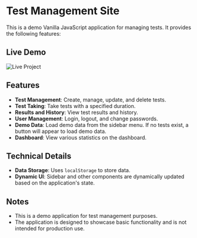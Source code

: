 # Test Management Site

This is a demo Vanilla JavaScript application for managing tests. It provides the following features:

## Live Demo
![Live Project](https://mrxsierra.github.io/test-site/)

## Features
- **Test Management**: Create, manage, update, and delete tests.
- **Test Taking**: Take tests with a specified duration.
- **Results and History**: View test results and history.
- **User Management**: Login, logout, and change passwords.
- **Demo Data**: Load demo data from the sidebar menu. If no tests exist, a button will appear to load demo data.
- **Dashboard**: View various statistics on the dashboard.

## Technical Details
- **Data Storage**: Uses `localStorage` to store data.
- **Dynamic UI**: Sidebar and other components are dynamically updated based on the application's state.

## Notes
- This is a demo application for test management purposes.
- The application is designed to showcase basic functionality and is not intended for production use.
